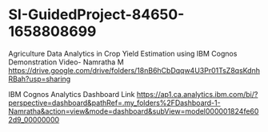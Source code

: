 # SI-GuidedProject-84650-1658808699
Agriculture Data Analytics in Crop Yield Estimation using IBM Cognos
Demonstration Video- Namratha M
https://drive.google.com/drive/folders/18nB6hCbDqqw4U3Pr01TsZ8qsKdnhRBah?usp=sharing

IBM Cognos Analytics Dashboard Link
https://ap1.ca.analytics.ibm.com/bi/?perspective=dashboard&pathRef=.my_folders%2FDashboard-1-Namratha&action=view&mode=dashboard&subView=model000001824fe602d9_00000000
